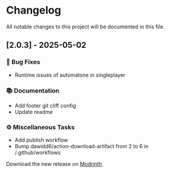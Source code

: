 # Changelog

All notable changes to this project will be documented in this file.

## [2.0.3] - 2025-05-02

### 🐛 Bug Fixes

- Runtime issues of automatone in singleplayer

### 📚 Documentation

- Add footer git cliff config
- Update readme

### ⚙️ Miscellaneous Tasks

- Add publish workflow
- Bump dawidd6/action-download-artifact from 2 to 6 in /.github/workflows

Download the new release on [Modrinth](https://modrinth.com/mod/secondbrain/versions).
